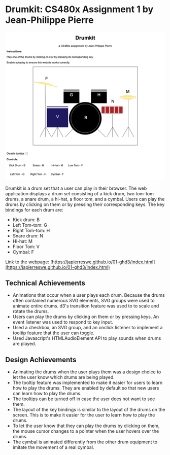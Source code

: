 Drumkit: CS480x Assignment 1 by Jean-Philippe Pierre
===

![Image of webpage](./img/screenshot.png)

Drumkit is a drum set that a user can play in their browser. The web application displays a drum set consisting of a kick drum, two tom-tom drums, a snare drum, a hi-hat, a floor tom, and a cymbal. Users can play the drums by clicking on them or by pressing their corresponding keys. The key bindings for each drum are:

* Kick drum: B
* Left Tom-tom: G
* Right Tom-tom: H
* Snare drum: N
* Hi-hat: M
* Floor Tom: V
* Cymbal: F

Link to the webpage: [https://japierreswe.github.io/01-ghd3/index.html](https://japierreswe.github.io/01-ghd3/index.html)

## Technical Achievements
* Animations that occur when a user plays each drum. Because the drums often contained numerous SVG elements, SVG groups were used to animate entire drums. d3's transition feature was used to to scale and rotate the drums.
* Users can play the drums by clicking on them or by pressing keys. An event listener was used to respond to key input.
* Used a checkbox, an SVG group, and an onclick listener to implement a tooltip feature that the user can toggle.
* Used Javascript's HTMLAudioElement API to play sounds when drums are played.

## Design Achievements
* Animating the drums when the user plays them was a design choice to let the user know which drums are being played.
* The tooltip feature was implemented to make it easier for users to learn how to play the drums. They are enabled by default so that new users can learn how to play the drums.
* The tooltips can be turned off in case the user does not want to see them.
* The layout of the key bindings is similar to the layout of the drums on the screen. This is to make it easier for the user to learn how to play the drums.
* To let the user know that they can play the drums by clicking on them, the mouse cursor changes to a pointer when the user hovers over the drums.
* The cymbal is animated differently from the other drum equipment to imitate the movement of a real cymbal.